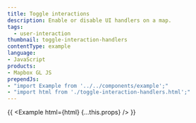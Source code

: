 ```yaml
---
title: Toggle interactions
description: Enable or disable UI handlers on a map.
tags:
  - user-interaction
thumbnail: toggle-interaction-handlers
contentType: example
language:
- JavaScript
products:
- Mapbox GL JS
prependJs:
- "import Example from '../../components/example';"
- "import html from './toggle-interaction-handlers.html';"
---
```


{{ <Example html={html} {...this.props} /> }}
